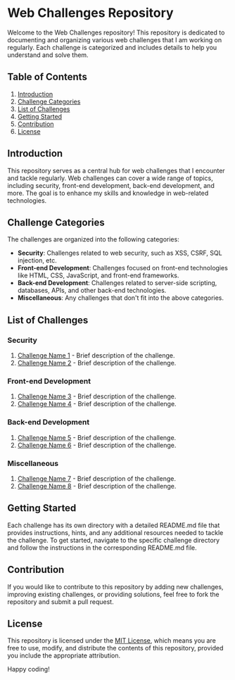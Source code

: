 # Web Challenges Repository

Welcome to the Web Challenges repository! This repository is dedicated to documenting and organizing various web challenges that I am working on regularly. Each challenge is categorized and includes details to help you understand and solve them.

## Table of Contents

1. [Introduction](#introduction)
2. [Challenge Categories](#challenge-categories)
3. [List of Challenges](#list-of-challenges)
4. [Getting Started](#getting-started)
5. [Contribution](#contribution)
6. [License](#license)

## Introduction

This repository serves as a central hub for web challenges that I encounter and tackle regularly. Web challenges can cover a wide range of topics, including security, front-end development, back-end development, and more. The goal is to enhance my skills and knowledge in web-related technologies.

## Challenge Categories

The challenges are organized into the following categories:

- **Security**: Challenges related to web security, such as XSS, CSRF, SQL injection, etc.
- **Front-end Development**: Challenges focused on front-end technologies like HTML, CSS, JavaScript, and front-end frameworks.
- **Back-end Development**: Challenges related to server-side scripting, databases, APIs, and other back-end technologies.
- **Miscellaneous**: Any challenges that don't fit into the above categories.

## List of Challenges

### Security

1. [Challenge Name 1](security/challenge-name-1/README.md) - Brief description of the challenge.
2. [Challenge Name 2](security/challenge-name-2/README.md) - Brief description of the challenge.

### Front-end Development

1. [Challenge Name 3](frontend/challenge-name-3/README.md) - Brief description of the challenge.
2. [Challenge Name 4](frontend/challenge-name-4/README.md) - Brief description of the challenge.

### Back-end Development

1. [Challenge Name 5](backend/challenge-name-5/README.md) - Brief description of the challenge.
2. [Challenge Name 6](backend/challenge-name-6/README.md) - Brief description of the challenge.

### Miscellaneous

1. [Challenge Name 7](misc/challenge-name-7/README.md) - Brief description of the challenge.
2. [Challenge Name 8](misc/challenge-name-8/README.md) - Brief description of the challenge.

## Getting Started

Each challenge has its own directory with a detailed README.md file that provides instructions, hints, and any additional resources needed to tackle the challenge. To get started, navigate to the specific challenge directory and follow the instructions in the corresponding README.md file.

## Contribution

If you would like to contribute to this repository by adding new challenges, improving existing challenges, or providing solutions, feel free to fork the repository and submit a pull request.

## License

This repository is licensed under the [MIT License](LICENSE), which means you are free to use, modify, and distribute the contents of this repository, provided you include the appropriate attribution.

Happy coding!

